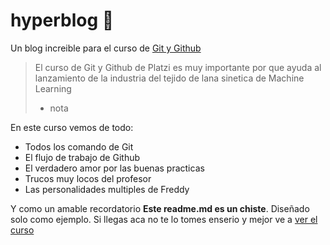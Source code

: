 # hyperblog 💚
Un blog increible para el curso de [Git y Github](http://https://platzi.com/cursos/git-github/ "Git y Github")
>El curso de Git y Github de Platzi es muy importante por que ayuda al lanzamiento de la industria del tejido de lana sinetica de Machine Learning
>- nota

En este curso vemos de todo:
* Todos los comando de Git
* El flujo de trabajo de Github
* El verdadero amor por las buenas practicas
* Trucos muy locos del profesor
* Las personalidades multiples de Freddy

Y como un amable recordatorio **Este readme.md es un chiste**. Diseñado solo como ejemplo. Si llegas aca no te lo tomes enserio y mejor ve a [ver el curso ](http://https://platzi.com/cursos/git-github/ "ver el curso ")
